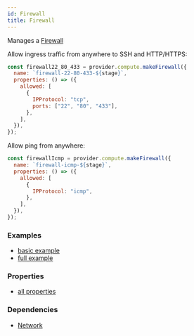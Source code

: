 ```yaml
---
id: Firewall
title: Firewall
---
```


Manages a [Firewall](https://cloud.google.com/vpc/docs/firewalls)

Allow ingress traffic from anywhere to SSH and HTTP/HTTPS:

```js
const firewall22_80_433 = provider.compute.makeFirewall({
  name: `firewall-22-80-433-${stage}`,
  properties: () => ({
    allowed: [
      {
        IPProtocol: "tcp",
        ports: ["22", "80", "433"],
      },
    ],
  }),
});
```

Allow ping from anywhere:

```js
const firewallIcmp = provider.compute.makeFirewall({
  name: `firewall-icmp-${stage}`,
  properties: () => ({
    allowed: [
      {
        IPProtocol: "icmp",
      },
    ],
  }),
});
```

### Examples

- [basic example](https://github.com/grucloud/grucloud/blob/main/examples/google/vm/iac.js)
- [full example](https://github.com/grucloud/grucloud/blob/main/examples/google/vm-network/iac.js)

### Properties

- [all properties](https://cloud.google.com/compute/docs/reference/rest/v1/firewalls/insert)

### Dependencies

- [Network](./Network.md)
